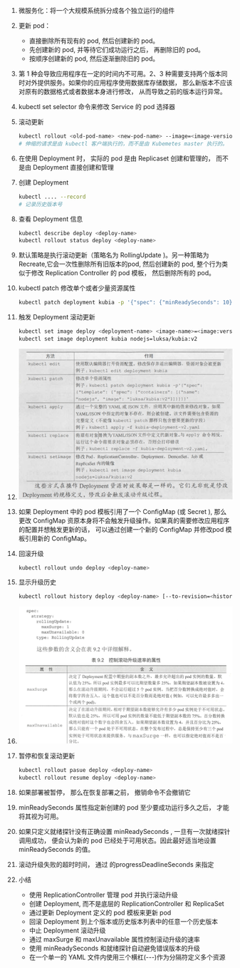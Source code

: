 1. 微服务化：将一个大规模系统拆分成各个独立运行的组件

2. 更新 pod：

   - 直接删除所有现有的 pod, 然后创建新的 pod。
   - 先创建新的 pod, 并等待它们成功运行之后， 再删除旧的 pod。
   - 按顺序创建新的 pod, 然后逐渐删除旧的 pod。

3. 第 1 种会导致应用程序在一定的时间内不可用。2、3 种需要支持两个版本同时对外提供服务。如果你的应用程序使用数据库存储数据， 那么新版本不应该对原有的数据格式或者数据本身进行修改， 从而导致之前的版本运行异常。

4. kubectl set selector 命令来修改 Service 的 pod 选择器

5. 滚动更新

   ```bash
   kubectl rollout <old-pod-name> <new-pod-name> --image=<image-version>
   # 伸缩的请求是由 kubectl 客户端执行的，而不是由 Kubemetes master 执行的。
   ```

6. 在使用 Deployment 时， 实际的 pod 是由 Replicaset 创建和管理的， 而不是由 Deployment 直接创建和管理

7. 创建 Deployment

   ```bash
   kubectl .... --record
   # 记录历史版本号
   ```

8. 查看 Deployment 信息

   ```bash
   kubectl describe deploy <deploy-name>
   kubectl rollout status deploy <deploy-name>
   ```

9. 默认策略是执行滚动更新（策略名为 RollingUpdate )。另一种策略为 Recreate,它会一次性删除所有旧版本的pod, 然后创建新的 pod, 整个行为类似于修改 Replication Controller 的 pod 模板， 然后删除所有的 pod。

10. kubectl patch 修改单个或者少量资源属性

    ```bash
    kubectl patch deployment kubia -p '{"spec": {"minReadySeconds": 10}}'
    ```

11. 触发 Deployment 滚动更新

    ```bash
    kubectl set image deploy <deployment-name> <image-name>=<image:version>
    kubectl set image deployment kubia nodejs=luksa/kubia:v2
    ```

12. ![1564559665053](1564559665053.png)

13. 如果 Deployment 中的 pod 模板引用了一个 ConfigMap (或 Secret ), 那么更改 ConfigMap 资原本身将不会触发升级操作。如果真的需要修改应用程序的配置并想触发更新的话， 可以通过创建一个新的 ConfigMap 并修改pod 模板引用新的 ConfigMap。

14. 回滚升级

    ```bash
    kubectl rollout undo deploy <deploy-name>
    ```

15. 显示升级历史

    ```bash
    kubectl rollout history deploy <deploy-name> [--to-revision=<history-num>]
    ```

16. ![1564560689823](1564560689823.png)

17. 暂停和恢复滚动更新

    ```bash
    kubectl rollout pasue deploy <deploy-name>
    kubectl rollout resume deploy <deploy-name>
    ```

18. 如果部署被暂停， 那么在恢复部署之前， 撤销命令不会撤销它

19. minReadySeconds 属性指定新创建的 pod 至少要成功运行多久之后， 才能将其视为可用。

20. 如果只定义就绪探针没有正确设置 minReadySeconds , 一旦有一次就绪探针调用成功， 便会认为新的 pod 已经处于可用状态。因此最好适当地设置 minReadySeconds 的值。

21. 滚动升级失败的超时时间， 通过 的progressDeadlineSeconds 来指定

22. 小结

    - 使用 ReplicationController 管理 pod 并执行滚动升级
    - 创建 Deployment, 而不是底层的 ReplicationController 和 ReplicaSet
    - 通过更新 Deployment 定义的 pod 模板来更新 pod
    - 回滚 Deployment 到上个版本或历史版本列表中的任意一个历史版本
    - 中止 Deployment 滚动升级
    - 通过 maxSurge 和 maxUnavailable 属性控制滚动升级的速率
    - 使用 minReadySeconds 和就绪探针自动避免错误版本的升级
    - 在一个单一的 YAML 文件内使用三个横杠(---)作为分隔符定义多个资源
